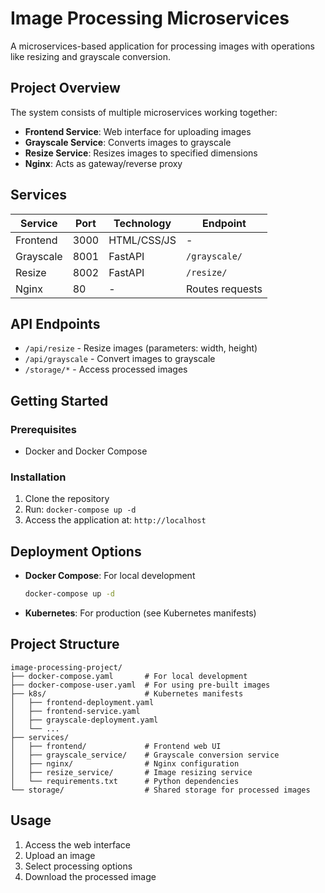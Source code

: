 # Image Processing Microservices

A microservices-based application for processing images with operations like
resizing and grayscale conversion.

## Project Overview

The system consists of multiple microservices working together:

- **Frontend Service**: Web interface for uploading images
- **Grayscale Service**: Converts images to grayscale
- **Resize Service**: Resizes images to specified dimensions
- **Nginx**: Acts as gateway/reverse proxy

## Services

| Service   | Port | Technology  | Endpoint        |
| --------- | ---- | ----------- | --------------- |
| Frontend  | 3000 | HTML/CSS/JS | -               |
| Grayscale | 8001 | FastAPI     | `/grayscale/`   |
| Resize    | 8002 | FastAPI     | `/resize/`      |
| Nginx     | 80   | -           | Routes requests |

## API Endpoints

- `/api/resize` - Resize images (parameters: width, height)
- `/api/grayscale` - Convert images to grayscale
- `/storage/*` - Access processed images

## Getting Started

### Prerequisites

- Docker and Docker Compose

### Installation

1. Clone the repository
2. Run: `docker-compose up -d`
3. Access the application at: `http://localhost`

## Deployment Options

- **Docker Compose**: For local development

  ```sh
  docker-compose up -d
  ```

- **Kubernetes**: For production (see Kubernetes manifests)

## Project Structure

```
image-processing-project/
├── docker-compose.yaml       # For local development
├── docker-compose-user.yaml  # For using pre-built images
├── k8s/                      # Kubernetes manifests
│   ├── frontend-deployment.yaml
│   ├── frontend-service.yaml
│   ├── grayscale-deployment.yaml
│   └── ...
├── services/
│   ├── frontend/             # Frontend web UI
│   ├── grayscale_service/    # Grayscale conversion service
│   ├── nginx/                # Nginx configuration
│   ├── resize_service/       # Image resizing service
│   └── requirements.txt      # Python dependencies
└── storage/                  # Shared storage for processed images
```

## Usage

1. Access the web interface
2. Upload an image
3. Select processing options
4. Download the processed image
